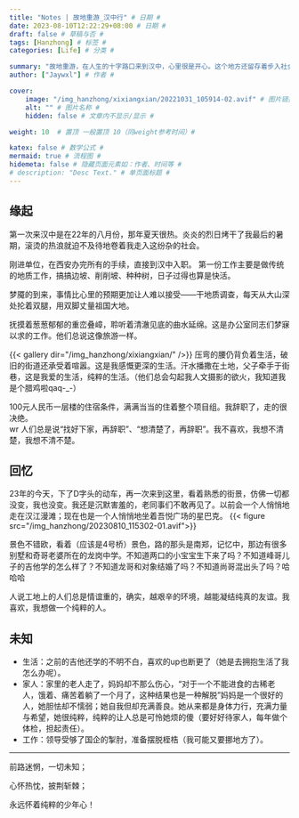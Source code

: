 ```yaml
---
title: "Notes | 故地重游_汉中行" # 日期 #
date: 2023-08-10T12:22:29+08:00 # 日期 #
draft: false # 草稿与否 #
tags: [Hanzhong] # 标签 #
categories: [Life] # 分类 #

summary: "故地重游，在人生的十字路口来到汉中，心里很是开心。这个地方还留存着步入社会的第一个脚印，今天走过了了旧人旧事老地方，交织着的回忆与现况，潸然泪下，以记此文" # 文章简介 #
author: ["Jaywxl"] # 作者 #

cover:
    image: "/img_hanzhong/xixiangxian/20221031_105914-02.avif" # 图片链接 #
    alt: "" # 图片名称 #
    hidden: false # 文章内不显示/显示 #

weight: 10  # 置顶 一般置顶 10（同weight参考时间）#

katex: false # 数学公式 #
mermaid: true # 流程图 #
hidemeta: false # 隐藏页面元素如：作者、时间等 #
# description: "Desc Text." # 单页面标题 #
---
```


## 缘起

第一次来汉中是在22年的八月份，那年夏天很热。炎炎的烈日烤干了我最后的暑期，滚烫的热浪就迫不及待地卷着我走入这纷杂的社会。  

刚进单位，在西安办完所有的手续，直接到汉中入职。 第一份工作主要是做传统的地质工作，搞搞边坡、削削坡、种种树，日子过得也算是快活。  

梦魇的到来，事情比心里的预期更加让人难以接受——干地质调查，每天从大山深处抡着双腿，用双脚丈量祖国大地。  

抚摸着葱葱郁郁的重峦叠嶂，聆听着清澈见底的曲水延绵。这是办公室同志们梦寐以求的工作。他们总说这像旅游一样。  

<!-- <img src="/img_hanzhong/xixiangxian/20221101_081536-01.avif" width="500">

<img src="/img_hanzhong/xixiangxian/20221101_100341-01.avif" style="width:500px;local"> -->
{{< gallery dir="/img_hanzhong/xixiangxian/" />}}
压弯的腰仍背负着生活，破旧的街道还承受着喧嚣。这是我感慨更深的生活。汗水播撒在土地，父子牵手于街巷，这是我爱的生活，纯粹的生活。（他们总会勾起我人文摄影的欲火，我知道我是个腊鸡啦qaq-_-）  

100元人民币一层楼的住宿条件，满满当当的住着整个项目组。我辞职了，走的很决绝。  
wr
人们总是说“找好下家，再辞职”、“想清楚了，再辞职”。我不喜欢，我想不清楚，我想不清不楚。

## 回忆

23年的今天，下了D字头的动车，再一次来到这里，看着熟悉的街景，仿佛一切都没变，我也没变。我还是沉默害羞的，老同事们不敢再见了。以前会一个人悄悄地走在汉江漫滩；现在也是一个人悄悄地坐着吾悦广场的星巴克。
{{< figure src="/img_hanzhong/20230810_115302-01.avif">}}

景色不错欧，看着（应该是4号桥）景色，路的那头是南郑，记忆中，那边有很多别墅和奇哥老婆所在的龙岗中学。不知道两口的小宝宝生下来了吗？不知道峰哥儿子的吉他学的怎么样了？不知道龙哥和对象结婚了吗？不知道尚哥混出头了吗？哈哈哈

人说工地上的人们总是情谊重的，确实，越艰辛的环境，越能凝结纯真的友谊。我喜欢，我想做一个纯粹的人。

## 未知

- 生活：之前的吉他还学的不明不白，喜欢的up也断更了（她是去拥抱生活了我怎么办呢）。
- 家人：家里的老人走了，妈妈却不那么伤心，“对于一个不能进食的古稀老人，饿着、痛苦着躺了一个月了，这种结果也是一种解脱”妈妈是一个很好的人，她胆怯却不懦弱；她自我但却充满善良。她从来都是身体力行，充满力量与希望，她很纯粹，纯粹的让人总是可怜她烦的傻（要好好待家人，每年做个体检，担起责任）。
- 工作：领导受够了国企的掣肘，准备摆脱桎梏（我可能又要挪地方了）。

---

前路迷惘，一切未知；

心怀热忱，披荆斩棘；

永远怀着纯粹的少年心！